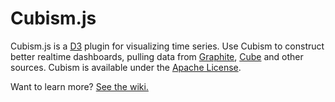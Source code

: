 # Cubism.js

Cubism.js is a [D3](http://d3js.org) plugin for visualizing time series. Use Cubism to construct better realtime dashboards, pulling data from [Graphite](https://github.com/square/cubism/wiki/Graphite), [Cube](https://github.com/square/cubism/wiki/Cube) and other sources. Cubism is available under the [Apache License](LICENSE).

Want to learn more? [See the wiki.](https://github.com/square/cubism/wiki)
